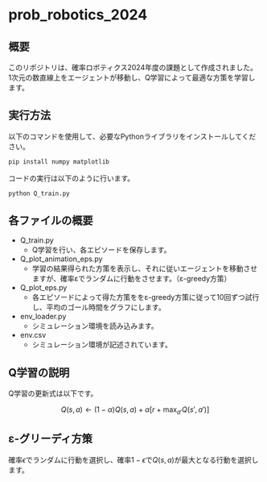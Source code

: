 # prob_robotics_2024

## 概要
このリポジトリは、確率ロボティクス2024年度の課題として作成されました。  
1次元の数直線上をエージェントが移動し、Q学習によって最適な方策を学習します。

## 実行方法
以下のコマンドを使用して、必要なPythonライブラリをインストールしてください。
```bash
pip install numpy matplotlib
```
コードの実行は以下のように行います。
```bash
python Q_train.py
```

## 各ファイルの概要
* Q_train.py
  * Q学習を行い、各エピソードを保存します。
* Q_plot_animation_eps.py
  * 学習の結果得られた方策を表示し、それに従いエージェントを移動させますが、確率εでランダムに行動をさせます。（ε-greedy方策）
* Q_plot_eps.py
  * 各エピソードによって得た方策ををε-greedy方策に従って10回ずつ試行し、平均のゴール時間をグラフにします。
* env_loader.py
  * シミュレーション環境を読み込みます。
* env.csv
  * シミュレーション環境が記述されています。

## Q学習の説明
Q学習の更新式は以下です。

$$
Q(s, a) \leftarrow (1 - \alpha)Q(s, a) + \alpha \left[ r + \max_{a'} Q(s', a') \right]
$$

## ε-グリーディ方策
確率$\epsilon$でランダムに行動を選択し、確率$1 - \epsilon$で$Q(s, a)$が最大となる行動を選択します。